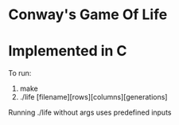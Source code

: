 # Conway's Game Of Life

# Implemented in C

To run:
1. make
2. ./life [filename][rows][columns][generations]

Running ./life without args uses predefined inputs
